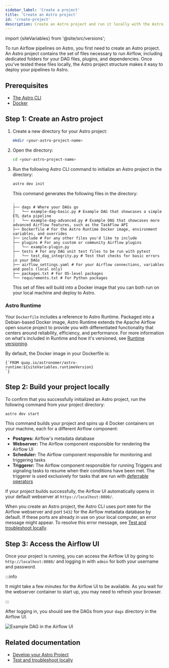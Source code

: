```yaml
---
sidebar_label: 'Create a project'
title: 'Create an Astro project'
id: 'create-project'
description: Create an Astro project and run it locally with the Astro CLI.
---
```


import {siteVariables} from '@site/src/versions';

To run Airflow pipelines on Astro, you first need to create an Astro project. An Astro project contains the set of files necessary to run Airflow, including dedicated folders for your DAG files, plugins, and dependencies. Once you've tested these files locally, the Astro project structure makes it easy to deploy your pipelines to Astro.

## Prerequisites

- [The Astro CLI](cli/configure-cli.md#install-the-cli)
- [Docker](https://www.docker.com/products/docker-desktop)

## Step 1: Create an Astro project

1. Create a new directory for your Astro project:

    ```sh
    mkdir <your-astro-project-name>
    ```

2. Open the directory:

    ```sh
    cd <your-astro-project-name>
    ```

3. Run the following Astro CLI command to initialize an Astro project in the directory:

    ```sh
    astro dev init
    ```

    This command generates the following files in the directory:

    ```
    .
    ├── dags # Where your DAGs go
    │   └── example-dag-basic.py # Example DAG that showcases a simple ETL data pipeline
    |   └── example-dag-advanced.py # Example DAG that showcases more advanced Airflow features, such as the TaskFlow API
    ├── Dockerfile # For the Astro Runtime Docker image, environment variables, and overrides
    ├── include # For any other files you'd like to include
    ├── plugins # For any custom or community Airflow plugins
    |   └── example-plugin.py
    ├── tests # For any DAG unit test files to be run with pytest
    |   └── test_dag_integrity.py # Test that checks for basic errors in your DAGs
    ├── airflow_settings.yaml # For your Airflow connections, variables and pools (local only)
    ├── packages.txt # For OS-level packages
    └── requirements.txt # For Python packages
    ```

    This set of files will build into a Docker image that you can both run on your local machine and deploy to Astro.

### Astro Runtime

Your `Dockerfile` includes a reference to Astro Runtime. Packaged into a Debian-based Docker image, Astro Runtime extends the Apache Airflow open source project to provide you with differentiated functionality that centers around reliability, efficiency, and performance. For more information on what's included in Runtime and how it's versioned, see [Runtime versioning](runtime-version-lifecycle-policy.md).

By default, the Docker image in your Dockerfile is:

<pre><code parentName="pre">{`FROM quay.io/astronomer/astro-runtime:${siteVariables.runtimeVersion}
`}</code></pre>

## Step 2: Build your project locally

To confirm that you successfully initialized an Astro project, run the following command from your project directory:

```sh
astro dev start
```

This command builds your project and spins up 4 Docker containers on your machine, each for a different Airflow component:

- **Postgres:** Airflow's metadata database
- **Webserver:** The Airflow component responsible for rendering the Airflow UI
- **Scheduler:** The Airflow component responsible for monitoring and triggering tasks
- **Triggerer:** The Airflow component responsible for running Triggers and signaling tasks to resume when their conditions have been met. The triggerer is used exclusively for tasks that are run with [deferrable operators](deferrable-operators.md)

If your project builds successfully, the Airflow UI automatically opens in your default webserver at `https://localhost:8080/`.

When you create an Astro project, the Astro CLI uses port `8080` for the Airflow webserver and port `5432` for the Airflow metadata database by default. If these ports are already in use on your local computer, an error message might appear. To resolve this error message, see [Test and troubleshoot locally](test-and-troubleshoot-locally.md#port-allocation-issues).

## Step 3: Access the Airflow UI

Once your project is running, you can access the Airflow UI by going to `http://localhost:8080/` and logging in with `admin` for both your username and password.

:::info

It might take a few minutes for the Airflow UI to be available. As you wait for the webserver container to start up, you may need to refresh your browser.

:::

After logging in, you should see the DAGs from your `dags` directory in the Airflow UI.

![Example DAG in the Airflow UI](/img/docs/sample-dag.png)

## Related documentation

- [Develop your Astro Project](develop-project.md)
- [Test and troubleshoot locally](test-and-troubleshoot-locally.md#run-a-project-locally)
